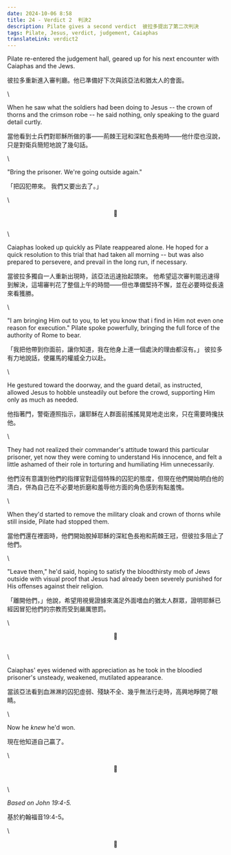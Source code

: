 ```yaml
---
date: 2024-10-06 8:58
title: 24 - Verdict 2  判決2
description: Pilate gives a second verdict  彼拉多提出了第二次判決
tags: Pilate, Jesus, verdict, judgement, Caiaphas
translateLink: verdict2
---
```


Pilate re-entered the judgement hall, geared up for his next encounter with Caiaphas and the Jews.

彼拉多重新進入審判廳。他已準備好下次與該亞法和猶太人的會面。

\

When he saw what the soldiers had been doing to Jesus -- the crown of thorns and the crimson robe -- he said nothing, only speaking to the guard detail curtly.

當他看到士兵們對耶穌所做的事——荊棘王冠和深紅色長袍時——他什麼也沒說，只是對衛兵簡短地說了幾句話。

\

"Bring the prisoner. We're going outside again."

「把囚犯帶來。 我們又要出去了。」

\

<center>💠</center>

\
\

Caiaphas looked up quickly as Pilate reappeared alone. He hoped for a quick resolution to this trial that had taken all morning -- but was also prepared to persevere, and prevail in the long run, if necessary. 

當彼拉多獨自一人重新出現時，該亞法迅速抬起頭來。 他希望這次審判能迅速得到解決，這場審判花了整個上午的時間——但也準備堅持不懈，並在必要時從長遠來看獲勝。

\

"I am bringing Him out to you, to let you know that i find in Him not even one reason for execution." Pilate spoke powerfully, bringing the full force of the authority of Rome to bear.

「我把他帶到你面前，讓你知道，我在他身上連一個處決的理由都沒有。」 彼拉多有力地說話，使羅馬的權威全力以赴。

\

He gestured toward the doorway, and the guard detail, as instructed, allowed Jesus to hobble unsteadily out before the crowd, supporting Him only as much as needed. 

他指著門，警衛遵照指示，讓耶穌在人群面前搖搖晃晃地走出來，只在需要時攙扶他。

\

They had not realized their commander's attitude toward this particular prisoner, yet now they were coming to understand His innocence, and felt a little ashamed of their role in torturing and humiliating Him unnecessarily. 

他們沒有意識到他們的指揮官對這個特殊的囚犯的態度，但現在他們開始明白他的清白，併為自己在不必要地折磨和羞辱他方面的角色感到有點羞愧。

\

When they'd started to remove the military cloak and crown of thorns while still inside, Pilate had stopped them. 

當他們還在裡面時，他們開始脫掉耶穌的深紅色長袍和荊棘王冠，但彼拉多阻止了他們。

\

"Leave them," he'd said, hoping to satisfy the bloodthirsty mob of Jews outside with visual proof that Jesus had already been severely punished for His offenses against their religion. 

「離開他們，」他說，希望用視覺證據來滿足外面嗜血的猶太人群眾，證明耶穌已經因冒犯他們的宗教而受到嚴厲懲罰。

\

<center>💠</center>

\
\

Caiaphas' eyes widened with appreciation as he took in the bloodied prisoner's unsteady, weakened, mutilated appearance.

當該亞法看到血淋淋的囚犯虛弱、殘缺不全、幾乎無法行走時，高興地睜開了眼睛。

\

Now he *knew* he'd won. 

現在他知道自己贏了。

\

<center>💠</center>

\
\

*Based on John 19:4-5.*

基於約翰福音19:4-5。

\

<center>💠</center>
